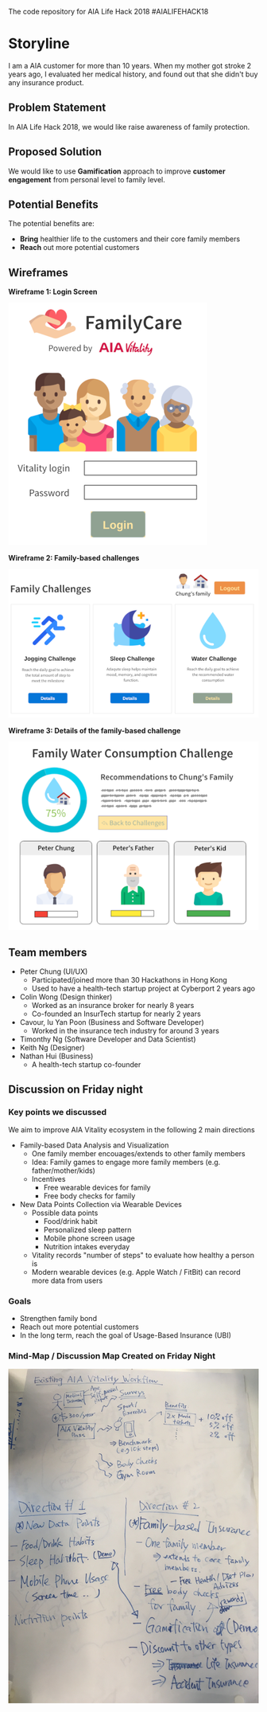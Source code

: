 The code repository for AIA Life Hack 2018 #AIALIFEHACK18

# Storyline

I am a AIA customer for more than 10 years. When my mother got stroke 2 years ago, I evaluated her medical history, and found out that she didn't buy any insurance product.

## Problem Statement

In AIA Life Hack 2018, we would like raise awareness of family protection. 

## Proposed Solution

We would like to use **Gamification** approach to improve **customer engagement** from personal level to family level. 

## Potential Benefits

The potential benefits are:
- **Bring** healthier life to the customers and their core family members
- **Reach** out more potential customers

## Wireframes

**Wireframe 1:  Login Screen**

![Wireframe 1](images/wireframe1.png)

**Wireframe 2:  Family-based challenges**

![Wireframe 2](images/wireframe2.png)

**Wireframe 3: Details of the family-based challenge**

![Wireframe 3](images/wireframe3.png)

## Team members
- Peter Chung (UI/UX)
    - Participated/joined more than 30 Hackathons in Hong Kong
    - Used to have a health-tech startup project at Cyberport 2 years ago
- Colin Wong (Design thinker)
    - Worked as an insurance broker for nearly 8 years
    - Co-founded an InsurTech startup for nearly 2 years
- Cavour, Iu Yan Poon (Business and Software Developer)
    - Worked in the insurance tech industry for around 3 years 
- Timonthy Ng (Software Developer and Data Scientist)
- Keith Ng (Designer)
- Nathan Hui (Business)
    - A health-tech startup co-founder

## Discussion on Friday night

### Key points we discussed

We aim to improve AIA Vitality ecosystem in the following 2 main directions

- Family-based Data Analysis and Visualization
    - One family member encouages/extends to other family members
    - Idea: Family games to engage more family members (e.g. father/mother/kids)
    - Incentives
        - Free wearable devices for family
        - Free body checks for family
- New Data Points Collection via Wearable Devices
    - Possible data points
        - Food/drink habit
        - Personalized sleep pattern
        - Mobile phone screen usage
        - Nutrition intakes everyday
    - Vitality records "number of steps" to evaluate how healthy a person is 
    - Modern wearable devices (e.g. Apple Watch / FitBit) can record more data from users

### Goals
- Strengthen family bond
- Reach out more potential customers
- In the long term, reach the goal of Usage-Based Insurance (UBI)

### Mind-Map / Discussion Map Created on Friday Night
![Discussion on Friday](images/discussion-fri-night.jpg)